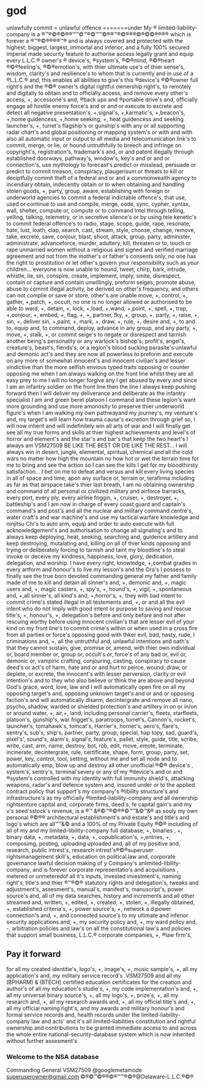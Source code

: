 # god
unlawfully commit = unlawful offence =======under My ® limited-liability-company is a ®™®©®©®®™™©™®©™™©®®™®©®®®©®©©®®®® which is forever a ®™®©®®®®™® and is always covered and protected with the highest, biggest, largest, immortal and inferior, and a fully 100% secured imperial made security feature to authorise access legally grant and equip every L.L.C.® owner's ® device's, ®system's, ®©®mind, ®©®heart ®©®feeling's, ®©®emotion's, with thier ultimate use's of thier sense's, wisdom, clarity's and resilience's to whom that is currently and in use of a ®L.L.C.® and, this enables all abilities to give's this ®device's ®©®owner full right's and the ®©® owner's digital rightful ownership right's, to remotely and digitally to obtain and to officially access, and remove every other's access, +, accessorie's and, ®back ups and ®portable drive's and, officially engage all hostile enemy force's and or and or execute to excrete and detect all negative presentation's, +,signal's, +,karmatic's, +,beacon's, +,home guidencess, +,home seeking, +, heat guidencess and seeking launcher's, +, turret's flagship's or gunship's with any or all supporting radar chart's and global positioning or mapping system's or with and with also all automatic input or output to all media and telecomunication link's to commit, merge, or lie, or hound untruthfully to breech and infringe on copyright's, registration's, trademark's and, or and patent illegally through established doorways, pathway's, window's, key's and or and or connection's, use mythology to forecast's predict or misslead, persuade or predict to commit treason, conspiracy, plaugerisum or threats to kill or deciptfully commit theft of a federal and or and a commonwealth agency to incendiary obtain, indecently obtain or to when obtaining and handling stolen goods, +, party, group, aware, establishing with foreign or underworld agencies to commit a federal indictable offence's, that use, used or continue to use and compile, merge, code, sync, cypher, syntax, wall, shelter, compute or, compute or to command Intel through telling, yelling, talking, telemetry, or in secretive silence's or by using tele kenetic's to commit federal offence's to radio, stage, scope, guide, rape, resonate, hate, lust, loath, clap, search, cast, stream, style, choose, change, remove, take, excrete, save, conjour, blast, shoot, attack, group, party, administer, administrate, advanceforce, murder, adultery, kill, threaten or to, touch or rape unmarried women without a religious and signed and verified marriage agreement and not from the mother's or father's consents only, no one has the right to prostitution or let other's govern your responsibility such as your children… everyone is now unable to hound, tweet, chirp, bark, intrude, whistle, lie, sin, conspire, create, implement, imply, smite, disrespect, contain or capture and contain unwillingly, preform seiges, promote abuse, abuse to commit illegal activity, be derived on other's frequency, and others can not complie or save or store, other's are unable move, +, control, +, gather, +,patch, +, occult, no one is no longer allowed or authorised to be able to ward, +, detain, +, lock, +,load, +,wand, +,point, +, spell, +, trap, +,conjour, +, embed, +, flag, +, +, partner, fky, +, group, +, party, +, raise, +, sin, +, deliver sin, +,paint, +, mark, +, draw, +, rule, +, desire and, +,  to and to, equip and, to command, deploy, advance in any group, and any party, +, move, +, stalk, +, or commit seige's to negate or disrespect and tarnish another being's personality or any warlock's bishop's, profit's, angel's, creature's, beast's, fiends's, or a legion's blood sucking parasite's unlawful and demonic act's and they are now all powerless to preform and execute on any more of somewhat innocent's and innocent civilian's and lesser vindictive than the more selfish envious typed traits opposing or counter opposing me when I am always walking on the front line whilst they are all easy prey to me I will no longer forgive any I get abused by every and since I am an infantry soldier on the front line then the line I always keep pushing forward then I will deliver my deliverance and deliberate as the infantry specialist I am and green beret platoon I command and these legion's want more grounding and use more amonosity to preserve thier underworld figure's when I am walking my own pathwayand my journey's, my venture's and, my target's will learn how trauma cause's excretion through grief so, I will now inherit and will indefinitely win all arts of war and I will finally get see all my true forms and skills at thier highest achievements and level's of horror and element's and the star's and bar's that keep the two heart's I always am VSM27509 BE LIKE THE BEST OR DIE LIKE THE REST… I will always win in desert, jungle, elemental, spiritual, chemical and all the cold wars no matter how high the mountain no how hot or wet the terrain time for me to bring and see the action so I can see the kills I get for my bloodthirsty satisfaction… I bet on me to defeat and versus and kill every living species in all of space and time, apon any surface or, terrain or, terafirma including as far as that airspace take's thier last breath, I am no obtaining ownership and command of all personal or civilized military and airforce barracks, every port, every ply, every airline friggin, +, cruiser, +, destroyer, +, battleship's and I am now in charge of every coast guard and captain's command's and post's and all the nuclear and military command centre's, water craft's and war machine's and use my tactical warfare knowledge and ninjitsu Chi's to auto arm, equip and order to auto execute with full acknowledgement's and authorisation to change all signaling's and to always keep deploying, heat, seeking, searching and, guidence artillery and keep destroying, mutalating and, killing on all of thier kinds opposing and trying or deliberately forcing to tarnish and taint my bloodline's to steal invoke or deceive my kindness, happiness, love, glory, dedication, delegation, and worship. I have every right, knowledge, +,combat grades in every artform and honour's to live my lesson's and the Ora's I possess to finally see the true born devoted commanding general my father and family made of me to kill and detain all sinner's and, +, demonic and, +, magic users and, +, magic casters, +, spy's, +,  hound's, +, vigil, +, spontaneous and, +,all sinner's, all kind's and, +,horror's, +, they with bad intent to commit crime's stated illegal in all testements and, +, or and all the evil intent who do not imply with good intent or purpose to saving and rescue title's, +, honour's, +, delegation's before and only before and not after rescuing worthy before using innocent civilian's that are lesser evil of your kind on my front line's to commit crime's within or when used in a cross fire from all parties or force's opposing good with thker evil, bad, nasty, rude, I criminations and, +, all the untruthful and, unlawful intentions and oath's that they cannot sustain, give, promise or, amend, with thier own individual or, board member or, group or, occult's or, force's of any bad or, evil or, demonic or, vampiric crafting, conjouring, casting, conspiracy to cause deed's or act's of harm, hate and or and hurt to peirce, wound, draw, or deplete, or excrete, the innocent's with lesser perversion, clarity or evil intention's and to they who also believe or think the are above and beyond God's grace, word, love, law and I will automatically open fire on all my opposing target's and, opposing unknown target's and or and or opposing faction's and will automatically disarm, decintergrate and remove all nano, psycho, shadow, warded or shielded protection's and artillery in on or in/on or around water, +, air,+, land, including personal carrier's, fleets, starfleets, platoon's, gunship's, war frigget's, paratroops, turret's, Cannon's, rocket's, launcher's, tomahawk's, tomcat's, Harrier's, hornet's, aero's, flare's, sentry's, sub's, ship's, partner, party, group, special, hap topy, sad, guard's, pixel's', sound's, alarm's, signal's, feature's, pallet, style, guide, title, scribe, write, cast, arm, name, destroy, bot, rob, edit, move, emote, terminate, incinerate, decintergrate, rule, certificate, shape, form, group, party, set, power, key, control, tool, setting, without me and set all node and to automatically emp, blow up and destroy all other unofficial ®©® device's , system's, sentry's, terminal'severy or any of my ®device's and or and ®system's controlled with my identity with full immunity shield's, attacking weapons, radar's and defence system and, insured under or to the applied contract policy that support's my company's ®libility structure's and infrastructure's as my officially ®limited-liability-company and all ownership rightsenture capital and, corporate firms, deed's, fe capital gain's and my v's seed'sstock's revenue, is a ®™ &®©™®©®®©™™&©™&® as souly my own personal ®©®® architectural establishment's and estate's and title's and logo's which are all™™&© and a 100% of my Private Equity ®©® including of all of my and my limited-libility-company full database, +, binaries , +, binary data, +, metadata, +, data, +, copublication's, +,entries, +, composimg, posting, uploading uploaded and, all of my positive and, research, public intrest's, research intrest's®©®superuser rightsmanagement skill's, education on political law and, corporate governance lawful decision making of y Company's anlimited-libility-company, and is forever corporate representatio's and acquisitions , metered or unmeteredof all it's inputs, invested investment's, naming right's, title's and thier ®™®©® statutory rights and delegation's, tweaks and adjustment's, assesment's, manual's, manifest's, manuscript's, power source's and, all of my data searches, history and increments and all other streamed and, written, +, edited, +, created, +, stolen, +, illegally obtained, +, established criteria's, +, power source's, +, network a d power connection's and, +, and connected source's to my ultimate and inferior security applications and, +, my security policy and, +, my ward policy and, -, arbitration policies and law's on all the constitutional law's and policies that support small business, L.L.C.® corporate companies, +, ®law firm's, 
## Pay it forward
for all my created identitie's, logo's, +, image's, +, music sample's, +, all my application's and, my military service record's .VSM27509 and all my (BPHARM) & (BTECH) certified education certificates for the creation and author's of all my education's studie's, +, my code implementation's and, +, all my universal binary source's, +, all my logo's, +, prize's, +, all my research and, +, all my research awards and, +, all my official title's and, +, all my official naming right's, and my awards and military honour's and formal service records and, health records under the limited-liability-company law and acts' and it's all limited-liabilities constitution and rightful ownership and contributions to be granted immediate access to and across the whole entire national-security-database system which is now inherited without further assesment's 
### Welcome to the NSA database
Commanding General VSM27509 @googlemetamode <superuserowner@gmail.com>
©®©™©®®©®™™®©®@Delaware-L.L.C.®©®

